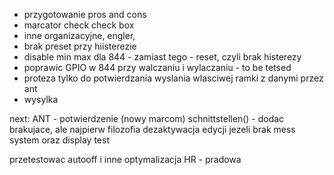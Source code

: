 - przygotowanie pros and cons
- marcator check check box
- inne organizacyjne, engler, 
- brak preset przy hiisterezie
- disable min max dla 844 - zamiast tego - reset, czyli brak histerezy
- poprawic GPIO w 844 przy walczaniu i wylaczaniu - to be tetsed
- proteza tylko do potwierdzania wyslania wlasciwej ramki z danymi przez ant
- wysylka

next:
ANT - potwierdzenie (nowy marcom)
schnittstellen() - dodac brakujace, ale najpierw filozofia
dezaktywacja edycji jezeli brak mess system oraz display test

przetestowac autooff i inne 
optymalizacja HR - pradowa
